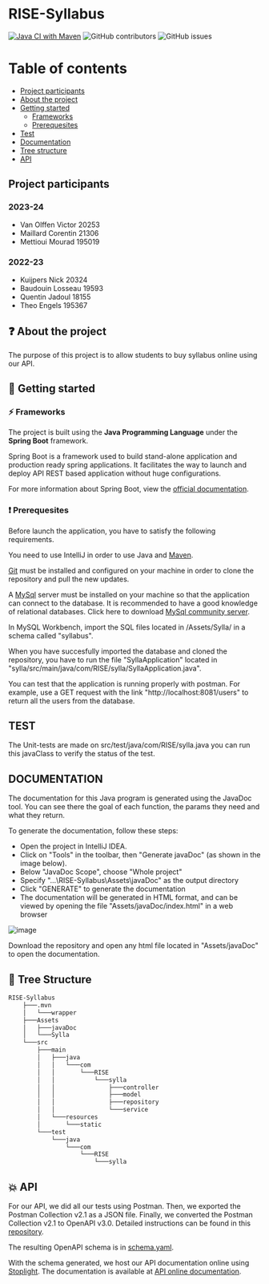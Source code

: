 # RISE-Syllabus

[![Java CI with Maven](https://github.com/RISE-Remote-Intranet-School-Environment/RISE-Syllabus/actions/workflows/maven.yml/badge.svg)](https://github.com/RISE-Remote-Intranet-School-Environment/RISE-Syllabus/actions/workflows/maven.yml)
![GitHub contributors](https://img.shields.io/github/contributors/RISE-Remote-Intranet-School-Environment/RISE-Syllabus?color=blue)
![GitHub issues](https://img.shields.io/github/issues/RISE-Remote-Intranet-School-Environment/RISE-Syllabus?color=orange)

# Table of contents

* [Project participants](#project-participants)
* [About the project](#question-about-the-project)
* [Getting started](#rocket-getting-started)
    * [Frameworks](#zap-frameworks)
    * [Prerequesites](#exclamation-prerequesites)
* [Test](#test)
* [Documentation](#documentation)
* [Tree structure](#deciduoustree-tree-structure)
* [API](#boom-api)

## **Project participants**

### 2023-24

- Van Olffen Victor 20253
- Maillard Corentin 21306
- Mettioui Mourad 195019

### 2022-23

- Kuijpers Nick 20324
- Baudouin Losseau 19593
- Quentin Jadoul 18155
- Theo Engels 195367

## :question: About the project

The purpose of this project is to allow students to buy syllabus online using our API.

## :rocket: Getting started

### :zap: Frameworks

The project is built using the **Java Programming Language** under the **Spring Boot** framework.

Spring Boot is a framework used to build stand-alone application and production ready spring applications. It facilitates the way to launch and deploy API REST based application without huge configurations.

For more information about Spring Boot, view the [official documentation][spring-boot].

### :exclamation: Prerequesites

Before launch the application, you have to satisfy the following requirements.

You need to use IntelliJ in order to use Java and [Maven][maven].

[Git][git] must be installed and configured on your machine in order to clone the repository and pull the new updates.

A [MySql][mysql] server must be installed on your machine so that the application can connect to the database. It is recommended to have a good knowledge of relational databases. Click here to download [MySql community server][mysql-download].

In MySQL Workbench, import the SQL files located in /Assets/Sylla/ in a schema called "syllabus".

When you have succesfully imported the database and cloned the repository, you have to run the file "SyllaApplication" located in "sylla/src/main/java/com/RISE/sylla/SyllaApplication.java".

You can test that the application is running properly with postman. 
For example, use a GET request with the link "http://localhost:8081/users" to return all the users from the database.

## TEST

The Unit-tests are made on src/test/java/com/RISE/sylla.java you can run this javaClass to verify the status of the test.

## DOCUMENTATION

The documentation for this Java program is generated using the JavaDoc tool. 
You can see there the goal of each function, the params they need and what they return.

To generate the documentation, follow these steps:

- Open the project in IntelliJ IDEA.
- Click on "Tools" in the toolbar, then "Generate javaDoc" (as shown in the image below).
- Below "JavaDoc Scope", choose "Whole project"
- Specify "...\RISE-Syllabus\Assets\javaDoc" as the output directory
- Click "GENERATE" to generate the documentation
- The documentation will be generated in HTML format, and can be viewed by opening the file "Assets/javaDoc/index.html" in a web browser

![image](https://user-images.githubusercontent.com/67092457/206734346-17a032eb-96a4-48f8-8d07-697ed877d6ef.png)

Download the repository and open any html file located in "Assets/javaDoc" to open the documentation.

## :deciduous_tree: Tree Structure

```bash
RISE-Syllabus
    ├───.mvn
    │   └───wrapper
    ├───Assets
    │   ├───javaDoc
    │   └───Sylla
    └───src
        ├───main
        │   ├───java
        │   │   └───com
        │   │       └───RISE
        │   │           └───sylla
        │   │               ├───controller
        │   │               ├───model
        │   │               ├───repository
        │   │               └───service
        │   └───resources
        │       └───static
        └───test
            └───java
                └───com
                    └───RISE
                        └───sylla
```

## :boom: API

For our API, we did all our tests using Postman. Then, we exported the Postman Collection v2.1 as a JSON file.
Finally, we converted the Postman Collection v2.1 to OpenAPI v3.0. Detailed instructions can be found in this [repository][postman-to-openapi].

The resulting OpenAPI schema is in [schema.yaml][open-api-schema].

With the schema generated, we host our API documentation online using [Stoplight][stoplight]. The documentation is available at [API online documentation][api-documentation].

<!-- Internal file links -->
[open-api-schema]: ./schema.yaml

<!-- Links -->
[spring-boot]: https://spring.io/projects/spring-boot
[maven]: https://www.jetbrains.com/help/idea/maven-support.html
[git]: https://git-scm.com/
[mysql]: https://www.mysql.com
[mysql-download]: https://dev.mysql.com/downloads/mysql/
[postman-to-openapi]: https://github.com/joolfe/postman-to-openapi
[stoplight]: https://stoplight.io/
[api-documentation]: https://rise-syllabus.stoplight.io/docs/rise-syllabus/y56oaj5r29p3c-rise-syllabus
